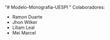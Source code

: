 "# Modelo-Monografia-UESPI " 
Colaboradores:
- Ramon Duarte
- Jhon Wilker
- Líliam Leal
- Mei Marcel
